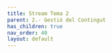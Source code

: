```yaml
---
title: Stream Tema 2
parent: 2.- Gestió del Contingut
has_children: true
nav_order: 40
layout: default
---
```

